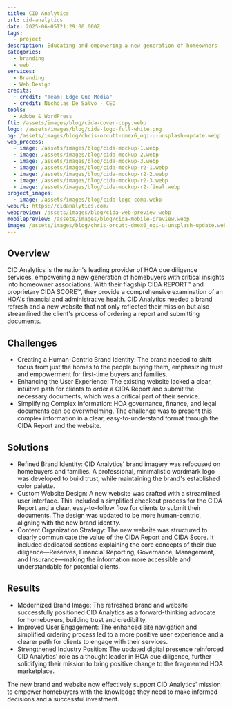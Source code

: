```yaml
---
title: CID Analytics
url: cid-analytics
date: 2025-06-05T21:29:00.000Z
tags:
  - project
description: Educating and empowering a new generation of homeowners
categories:
  - branding
  - web
services:
  - Branding
  - Web Design
credits:
  - credit: "Team: Edge One Media"
  - credit: Nicholas De Salvo - CEO
tools:
  - Adobe & WordPress
fti: /assets/images/blog/cida-cover-copy.webp
logo: /assets/images/blog/cida-logo-full-white.png
bg: /assets/images/blog/chris-orcutt-dmex6_oqi-u-unsplash-update.webp
web_process:
  - image: /assets/images/blog/cida-mockup-1.webp
  - image: /assets/images/blog/cida-mockup-2.webp
  - image: /assets/images/blog/cida-mockup-3.webp
  - image: /assets/images/blog/cida-mockup-r2-1.webp
  - image: /assets/images/blog/cida-mockup-r2-2.webp
  - image: /assets/images/blog/cida-mockup-r2-3.webp
  - image: /assets/images/blog/cida-mockup-r2-final.webp
project_images:
  - image: /assets/images/blog/cida-logo-comp.webp
weburl: https://cidanalytics.com/
webpreview: /assets/images/blog/cida-web-preview.webp
mobilepreview: /assets/images/blog/cida-mobile-preview.webp
image: /assets/images/blog/chris-orcutt-dmex6_oqi-u-unsplash-update.webp
---
```

## Overview
CID Analytics is the nation's leading provider of HOA due diligence services, empowering a new generation of homebuyers with critical insights into homeowner associations. With their flagship CIDA REPORT™ and proprietary CIDA SCORE™, they provide a comprehensive examination of an HOA's financial and administrative health. CID Analytics needed a brand refresh and a new website that not only reflected their mission but also streamlined the client's process of ordering a report and submitting documents.

## Challenges

* Creating a Human-Centric Brand Identity: The brand needed to shift focus from just the homes to the people buying them, emphasizing trust and empowerment for first-time buyers and families.
* Enhancing the User Experience: The existing website lacked a clear, intuitive path for clients to order a CIDA Report and submit the necessary documents, which was a critical part of their service.
* Simplifying Complex Information: HOA governance, finance, and legal documents can be overwhelming. The challenge was to present this complex information in a clear, easy-to-understand format through the CIDA Report and the website.

## Solutions
* Refined Brand Identity: CID Analytics' brand imagery was refocused on homebuyers and families. A professional, minimalistic wordmark logo was developed to build trust, while maintaining the brand's established color palette.   
* Custom Website Design: A new website was crafted with a streamlined user interface. This included a simplified checkout process for the CIDA Report and a clear, easy-to-follow flow for clients to submit their documents. The design was updated to be more human-centric, aligning with the new brand identity.
* Content Organization Strategy: The new website was structured to clearly communicate the value of the CIDA Report and CIDA Score. It included dedicated sections explaining the core concepts of their due diligence—Reserves, Financial Reporting, Governance, Management, and Insurance—making the information more accessible and understandable for potential clients. 

## Results

* Modernized Brand Image: The refreshed brand and website successfully positioned CID Analytics as a forward-thinking advocate for homebuyers, building trust and credibility.
* Improved User Engagement: The enhanced site navigation and simplified ordering process led to a more positive user experience and a clearer path for clients to engage with their services.
* Strengthened Industry Position: The updated digital presence reinforced CID Analytics' role as a thought leader in HOA due diligence, further solidifying their mission to bring positive change to the fragmented HOA marketplace.

The new brand and website now effectively support CID Analytics' mission to empower homebuyers with the knowledge they need to make informed decisions and a successful investment.
